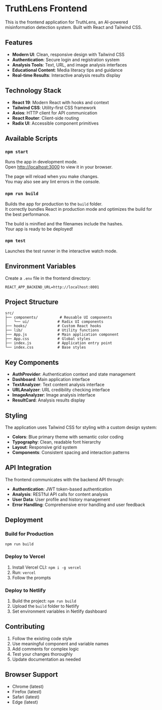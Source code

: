 # TruthLens Frontend

This is the frontend application for TruthLens, an AI-powered misinformation detection system. Built with React and Tailwind CSS.

## Features

- **Modern UI**: Clean, responsive design with Tailwind CSS
- **Authentication**: Secure login and registration system
- **Analysis Tools**: Text, URL, and image analysis interfaces
- **Educational Content**: Media literacy tips and guidance
- **Real-time Results**: Interactive analysis results display

## Technology Stack

- **React 19**: Modern React with hooks and context
- **Tailwind CSS**: Utility-first CSS framework
- **Axios**: HTTP client for API communication
- **React Router**: Client-side routing
- **Radix UI**: Accessible component primitives

## Available Scripts

### `npm start`

Runs the app in development mode.\
Open [http://localhost:3000](http://localhost:3000) to view it in your browser.

The page will reload when you make changes.\
You may also see any lint errors in the console.

### `npm run build`

Builds the app for production to the `build` folder.\
It correctly bundles React in production mode and optimizes the build for the best performance.

The build is minified and the filenames include the hashes.\
Your app is ready to be deployed!

### `npm test`

Launches the test runner in the interactive watch mode.

## Environment Variables

Create a `.env` file in the frontend directory:

```
REACT_APP_BACKEND_URL=http://localhost:8001
```

## Project Structure

```
src/
├── components/          # Reusable UI components
│   └── ui/             # Radix UI components
├── hooks/              # Custom React hooks
├── lib/                # Utility functions
├── App.js              # Main application component
├── App.css             # Global styles
├── index.js            # Application entry point
└── index.css           # Base styles
```

## Key Components

- **AuthProvider**: Authentication context and state management
- **Dashboard**: Main application interface
- **TextAnalyzer**: Text content analysis interface
- **URLAnalyzer**: URL credibility checking interface
- **ImageAnalyzer**: Image analysis interface
- **ResultCard**: Analysis results display

## Styling

The application uses Tailwind CSS for styling with a custom design system:

- **Colors**: Blue primary theme with semantic color coding
- **Typography**: Clean, readable font hierarchy
- **Layout**: Responsive grid system
- **Components**: Consistent spacing and interaction patterns

## API Integration

The frontend communicates with the backend API through:

- **Authentication**: JWT token-based authentication
- **Analysis**: RESTful API calls for content analysis
- **User Data**: User profile and history management
- **Error Handling**: Comprehensive error handling and user feedback

## Deployment

### Build for Production

```bash
npm run build
```

### Deploy to Vercel

1. Install Vercel CLI: `npm i -g vercel`
2. Run: `vercel`
3. Follow the prompts

### Deploy to Netlify

1. Build the project: `npm run build`
2. Upload the `build` folder to Netlify
3. Set environment variables in Netlify dashboard

## Contributing

1. Follow the existing code style
2. Use meaningful component and variable names
3. Add comments for complex logic
4. Test your changes thoroughly
5. Update documentation as needed

## Browser Support

- Chrome (latest)
- Firefox (latest)
- Safari (latest)
- Edge (latest)
